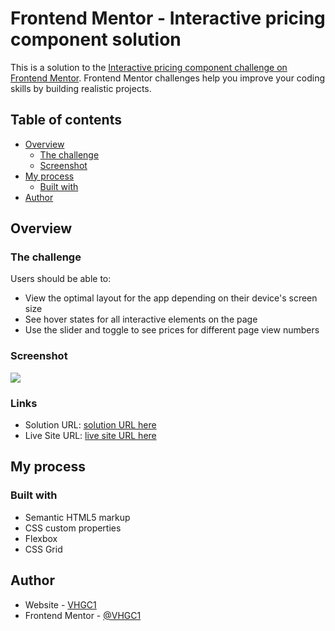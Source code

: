 # Frontend Mentor - Interactive pricing component solution

This is a solution to the [Interactive pricing component challenge on Frontend Mentor](https://www.frontendmentor.io/challenges/interactive-pricing-component-t0m8PIyY8). Frontend Mentor challenges help you improve your coding skills by building realistic projects. 

## Table of contents

- [Overview](#overview)
  - [The challenge](#the-challenge)
  - [Screenshot](#screenshot)
- [My process](#my-process)
  - [Built with](#built-with)
- [Author](#author)

## Overview

### The challenge

Users should be able to:

- View the optimal layout for the app depending on their device's screen size
- See hover states for all interactive elements on the page
- Use the slider and toggle to see prices for different page view numbers

### Screenshot

![](./screenshot.jpg)

### Links

- Solution URL: [solution URL here](https://your-solution-url.com)
- Live Site URL: [live site URL here](https://interactive-pricing-component-vhgc.netlify.app)

## My process

### Built with

- Semantic HTML5 markup
- CSS custom properties
- Flexbox
- CSS Grid

## Author

- Website - [VHGC1](https://github.com/VHGC1)
- Frontend Mentor - [@VHGC1](https://www.frontendmentor.io/profile/VHGC1)

